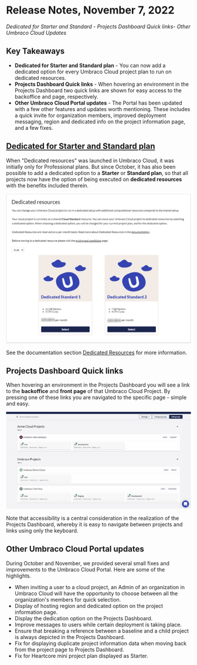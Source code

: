 # Release Notes, November 7, 2022

_Dedicated for Starter and Standard - Projects Dashboard Quick links- Other Umbraco Cloud Updates_

## Key Takeaways

- **Dedicated for Starter and Standard plan** - You can now add a dedicated option for every Umbraco Cloud project plan to run on dedicated resources.
- **Projects Dashboard Quick links** - When hovering an environment in the Projects Dashboard two quick links are shown for easy access to the backoffice and page, respectively.
- **Other Umbraco Cloud Portal updates** - The Portal has been updated with a few other features and updates worth mentioning. These includes a quick invite for organization members, improved deployment messaging, region and dedicated info on the project information page, and a few fixes.

## [Dedicated for Starter and Standard plan]([https://our.umbraco.com/documentation/Umbraco-Cloud/Set-Up/2-factor-authentication-on-cloud/](https://our.umbraco.com/documentation/Umbraco-Cloud/Set-Up/Dedicated-Resources/))

When "Dedicated resources" was launched in Umbraco Cloud, it was initially only for Professional plans. But since October, it has also been possible to add a dedicated option to a **Starter** or **Standard plan**, so that all projects now have the option of being executed on **dedicated resources** with the benefits included therein.

![DedicatedStandard](images/DedicatedStarter.png)

See the documentation section [Dedicated Resources](https://our.umbraco.com/documentation/Umbraco-Cloud/Set-Up/Dedicated-Resources/) for more information.

## Projects Dashboard Quick links

When hovering an environment in the Projects Dashboard you will see a link to the **backoffice** and **front page** of that Umbraco Cloud Project. By pressing one of these links you are navigated to the specific page - simple and easy.

![ProjectsDashboardHoverEnvironment](images/ProjectsDashboardHoverEnvironment.gif)

Note that accessibility is a central consideration in the realization of the Projects Dashboard, whereby it is easy to navigate between projects and links using only the keyboard.

## Other Umbraco Cloud Portal updates

During October and November, we provided several small fixes and improvements to the Umbraco Cloud Portal. Here are some of the highlights.
- When inviting a user to a cloud project, an Admin of an organization in Umbraco Cloud will have the opportunity to choose between all the organization's members for quick selection.
- Display of hosting region and dedicated option on the project information page.
- Display the dedication option on the Projects Dashboard.
- Improve messages to users while certain deployment is taking place.
- Ensure that breaking a reference between a baseline and a child project is always depicted in the Projects Dashboard.
- Fix for displaying duplicate project information data when moving back from the project page to Projects Dashboard.
- Fix for Heartcore mini project plan displayed as Starter.

